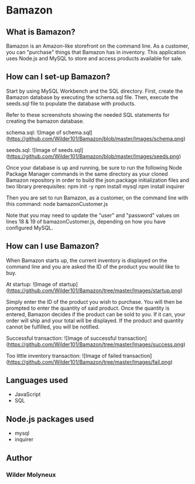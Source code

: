 # Bamazon
## What is Bamazon?
Bamazon is an Amazon-like storefront on the command line. As a customer, you can "purchase" things that Bamazon has in inventory. This application uses Node.js and MySQL to store and access products available for sale.

## How can I set-up Bamazon?
Start by using MySQL Workbench and the SQL directory. First, create the Bamazon database by executing the schema.sql file. Then, execute the seeds.sql file to populate the database with products.

Refer to these screenshots showing the needed SQL statements for creating the bamazon database.

schema.sql:
![Image of schema.sql] (https://github.com/Wilder101/Bamazon/blob/master/Images/schema.png)

seeds.sql:
![Image of seeds.sql] (https://github.com/Wilder101/Bamazon/blob/master/Images/seeds.png)

Once your database is up and running, be sure to run the following Node Package Manager commands in the same directory as your cloned Bamazon repository in order to build the json.package initialization files and two library prerequisites:
    npm init -y
    npm install mysql
    npm install inquirer

Then you are set to run Bamazon, as a customer, on the command line with this command:
    node bamazonCustomer.js
    
Note that you may need to update the "user" and "password" values on lines 18 & 19 of bamazonCustomer.js, depending on how you have configured MySQL.
    
## How can I use Bamazon?
When Bamazon starts up, the current inventory is displayed on the command line and you are asked the ID of the product you would like to buy.

At startup:
![Image of startup]
(https://github.com/Wilder101/Bamazon/tree/master/Images/startup.png)

Simply enter the ID of the product you wish to purchase. You will then be prompted to enter the quantity of said product. Once the quantity is entered, Bamazon decides if the product can be sold to you. If it can, your order will ship and your total will be displayed. If the product and quantity cannot be fulfilled, you will be notified.

Successful transaction:
![Image of successful transaction]
(https://github.com/Wilder101/Bamazon/tree/master/Images/success.png)

Too little inventory transaction:
![Image of failed transaction]
(https://github.com/Wilder101/Bamazon/tree/master/Images/fail.png)

## Languages used
* JavaScript
* SQL

## Node.js packages used
* mysql
* inquirer

## Author
### Wilder Molyneux
